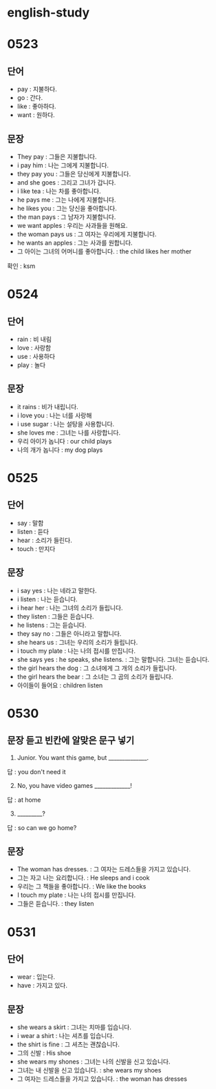 # english-study
# 0523
## 단어
- pay : 지불하다.
- go : 간다.
- like : 좋아하다.
- want : 원하다.
## 문장
- They pay : 그들은 지불합니다.
- i pay him : 나는 그에게 지불합니다.
- they pay you : 그들은 당신에게 지불합니다. 
- and she goes : 그리고 그녀가 갑니다.
- i like tea : 나는 차를 좋아합니다.
- he pays me : 그는 나에게 지불합니다.
- he likes you : 그는 당신을 좋아합니다.
- the man pays : 그 남자가 지불합니다.
- we want apples : 우리는 사과들을 원해요.
- the woman pays us : 그 여자는 우리에게 지불합니다.
- he wants an apples : 그는 사과를 원합니다.
- 그 아이는 그녀의 어머니를 좋아합니다. : the child likes her mother

확인 : ksm
# 0524
## 단어
- rain : 비 내림
- love : 사랑함
- use : 사용하다
- play : 놀다
## 문장
- it rains : 비가 내립니다.
- i love you : 나는 너를 사랑해
- i use sugar : 나는 설탕을 사용합니다.
- she loves me : 그녀는 나를 사랑합니다.
- 우리 아이가 놉니다 : our child plays
- 나의 개가 놉니다 : my dog plays

# 0525
## 단어
- say : 말함
- listen : 듣다
- hear : 소리가 들린다.
- touch : 만지다
## 문장
- i say yes : 나는 네라고 말한다.
- i listen : 나는 듣습니다.
- i hear her : 나는 그녀의 소리가 들립니다.
- they listen : 그들은 듣습니다.
- he listens : 그는 듣습니다.
- they say no : 그들은 아니라고 말합니다.
- she hears us : 그녀는 우리의 소리가 들립니다.
- i touch my plate : 나는 나의 접시를 만집니다.
- she says yes : he speaks, she listens. : 그는 말합니다. 그녀는 듣습니다.
- the girl hears the dog : 그 소녀에게 그 개의 소리가 들립니다.
- the girl hears the bear : 그 소녀는 그 곰의 소리가 들립니다.
- 아이들이 들어요 : children listen
# 0530
## 문장 듣고 빈칸에 알맞은 문구 넣기

1. Junior. You want this game, but ______________.

답 : you don't need it

2. No, you have video games _____________!

답 : at home

3. _________?

답 : so can we go home?
## 문장
- The woman has dresses. : 그 여자는 드레스들을 가지고 있습니다.
- 그는 자고 나는 요리합니다. : He sleeps and i cook
- 우리는 그 책들을 좋아합니다. : We like the books
- I touch my plate : 나는 나의 접시를 만집니다.
- 그들은 듣습니다. : they listen 
# 0531
## 단어
- wear : 입는다.
- have : 가지고 있다.
## 문장
- she wears a skirt :  그녀는 치마를 입습니다.
- i wear a shirt : 나는 셔츠를 입습니다.
- the shirt is fine : 그 셔츠는 괜찮습니다.
- 그의 신발 : His shoe
- she wears my shones : 그녀는 나의 신발을 신고 있습니다.
- 그녀는 내 신발을 신고 있습니다. : she wears my shoes
- 그 여자는 드레스들을 가지고 있습니다. : the woman has dresses
